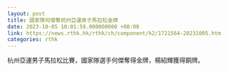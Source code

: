 ```yaml
---
layout: post
title: 國家隊何傑奪杭州亞運男子馬拉松金牌
date: 2023-10-05 10:01:59.000000000 +08:00
link: https://news.rthk.hk/rthk/ch/component/k2/1721564-20231005.htm
categories: rthk
---
```


杭州亞運男子馬拉松比賽，國家隊選手何傑奪得金牌，楊紹輝獲得銅牌。
